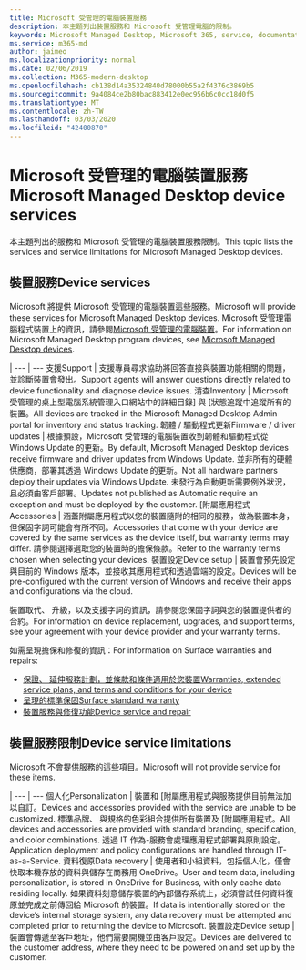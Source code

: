 ```yaml
---
title: Microsoft 受管理的電腦裝置服務
description: 本主題列出裝置服務和 Microsoft 受管理電腦的限制。
keywords: Microsoft Managed Desktop, Microsoft 365, service, documentation, Microsoft 受管理的電腦, Microsoft 365, 服務, 文件
ms.service: m365-md
author: jaimeo
ms.localizationpriority: normal
ms.date: 02/06/2019
ms.collection: M365-modern-desktop
ms.openlocfilehash: cb138d14a35324840d78000b55a2f4376c3869b5
ms.sourcegitcommit: 9a4084ce2b80bac883412e0ec956b6c0cc18d0f5
ms.translationtype: MT
ms.contentlocale: zh-TW
ms.lasthandoff: 03/03/2020
ms.locfileid: "42400870"
---
```

# <a name="microsoft-managed-desktop-device-services"></a><span data-ttu-id="af226-104">Microsoft 受管理的電腦裝置服務</span><span class="sxs-lookup"><span data-stu-id="af226-104">Microsoft Managed Desktop device services</span></span>

<span data-ttu-id="af226-105">本主題列出的服務和 Microsoft 受管理的電腦裝置服務限制。</span><span class="sxs-lookup"><span data-stu-id="af226-105">This topic lists the services and service limitations for Microsoft Managed Desktop devices.</span></span>

## <a name="device-services"></a><span data-ttu-id="af226-106">裝置服務</span><span class="sxs-lookup"><span data-stu-id="af226-106">Device services</span></span>

<span data-ttu-id="af226-107">Microsoft 將提供 Microsoft 受管理的電腦裝置這些服務。</span><span class="sxs-lookup"><span data-stu-id="af226-107">Microsoft will provide these services for Microsoft Managed Desktop devices.</span></span> <span data-ttu-id="af226-108">Microsoft 受管理電腦程式裝置上的資訊，請參閱[Microsoft 受管理的電腦裝置](device-list.md)。</span><span class="sxs-lookup"><span data-stu-id="af226-108">For information on Microsoft Managed Desktop program devices, see [Microsoft Managed Desktop devices](device-list.md).</span></span>

 | 
 --- | ---
<span data-ttu-id="af226-109">支援</span><span class="sxs-lookup"><span data-stu-id="af226-109">Support</span></span> | <span data-ttu-id="af226-110">支援專員尋求協助將回答直接與裝置功能相關的問題，並診斷裝置會發出。</span><span class="sxs-lookup"><span data-stu-id="af226-110">Support agents will answer questions directly related to device functionality and diagnose device issues.</span></span>
<span data-ttu-id="af226-111">清查</span><span class="sxs-lookup"><span data-stu-id="af226-111">Inventory</span></span> | <span data-ttu-id="af226-112">Microsoft 受管理的桌上型電腦系統管理入口網站中的詳細目錄] 與 [狀態追蹤中追蹤所有的裝置。</span><span class="sxs-lookup"><span data-stu-id="af226-112">All devices are tracked in the Microsoft Managed Desktop Admin portal for inventory and status tracking.</span></span>
<span data-ttu-id="af226-113">韌體 / 驅動程式更新</span><span class="sxs-lookup"><span data-stu-id="af226-113">Firmware / driver updates</span></span> | <span data-ttu-id="af226-114">根據預設，Microsoft 受管理的電腦裝置收到韌體和驅動程式從 Windows Update 的更新。</span><span class="sxs-lookup"><span data-stu-id="af226-114">By default, Microsoft Managed Desktop devices receive firmware and driver updates from Windows Update.</span></span> <span data-ttu-id="af226-115">並非所有的硬體供應商，部署其透過 Windows Update 的更新。</span><span class="sxs-lookup"><span data-stu-id="af226-115">Not all hardware partners deploy their updates via Windows Update.</span></span> <span data-ttu-id="af226-116">未發行為自動更新需要例外狀況，且必須由客戶部署。</span><span class="sxs-lookup"><span data-stu-id="af226-116">Updates not published as Automatic require an exception and must be deployed by the customer.</span></span>
<span data-ttu-id="af226-117">[附屬應用程式</span><span class="sxs-lookup"><span data-stu-id="af226-117">Accessories</span></span> | <span data-ttu-id="af226-118">涵蓋附屬應用程式以您的裝置隨附的相同的服務，做為裝置本身，但保固字詞可能會有所不同。</span><span class="sxs-lookup"><span data-stu-id="af226-118">Accessories that come with your device are covered by the same services as the device itself, but warranty terms may differ.</span></span> <span data-ttu-id="af226-119">請參閱選擇選取您的裝置時的擔保條款。</span><span class="sxs-lookup"><span data-stu-id="af226-119">Refer to the warranty terms chosen when selecting your devices.</span></span> 
<span data-ttu-id="af226-120">裝置設定</span><span class="sxs-lookup"><span data-stu-id="af226-120">Device setup</span></span>    | <span data-ttu-id="af226-121">裝置會預先設定與目前的 Windows 版本，並接收其應用程式和透過雲端的設定。</span><span class="sxs-lookup"><span data-stu-id="af226-121">Devices will be pre-configured with the current version of Windows and receive their apps and configurations via the cloud.</span></span> 

<span data-ttu-id="af226-122">裝置取代、 升級，以及支援字詞的資訊，請參閱您保固字詞與您的裝置提供者的合約。</span><span class="sxs-lookup"><span data-stu-id="af226-122">For information on device replacement, upgrades, and support terms, see your agreement with your device provider and your warranty terms.</span></span>

<span data-ttu-id="af226-123">如需呈現擔保和修復的資訊：</span><span class="sxs-lookup"><span data-stu-id="af226-123">For information on Surface warranties and repairs:</span></span>
- [<span data-ttu-id="af226-124">保證、 延伸服務計劃，並條款和條件適用於您裝置</span><span class="sxs-lookup"><span data-stu-id="af226-124">Warranties, extended service plans, and terms and conditions for your device</span></span>](https://support.microsoft.com/help/4040687/info-about-warranties-extended-service-plans-and-terms-conditions)
- [<span data-ttu-id="af226-125">呈現的標準保固</span><span class="sxs-lookup"><span data-stu-id="af226-125">Surface standard warranty</span></span>](https://support.microsoft.com/help/4036296)
- [<span data-ttu-id="af226-126">裝置服務與修復功能</span><span class="sxs-lookup"><span data-stu-id="af226-126">Device service and repair</span></span>](https://support.microsoft.com/devices)

## <a name="device-service-limitations"></a><span data-ttu-id="af226-127">裝置服務限制</span><span class="sxs-lookup"><span data-stu-id="af226-127">Device service limitations</span></span>

<span data-ttu-id="af226-128">Microsoft 不會提供服務的這些項目。</span><span class="sxs-lookup"><span data-stu-id="af226-128">Microsoft will not provide service for these items.</span></span>

 | 
 --- | ---
<span data-ttu-id="af226-129">個人化</span><span class="sxs-lookup"><span data-stu-id="af226-129">Personalization</span></span> | <span data-ttu-id="af226-130">裝置和 [附屬應用程式與服務提供目前無法加以自訂。</span><span class="sxs-lookup"><span data-stu-id="af226-130">Devices and accessories provided with the service are unable to be customized.</span></span> <span data-ttu-id="af226-131">標準品牌、 與規格的色彩組合提供所有裝置及 [附屬應用程式。</span><span class="sxs-lookup"><span data-stu-id="af226-131">All devices and accessories are provided with standard branding, specification, and color combinations.</span></span> <span data-ttu-id="af226-132">透過 IT 作為-服務會處理應用程式部署與原則設定。</span><span class="sxs-lookup"><span data-stu-id="af226-132">Application deployment and policy configurations are handled through IT-as-a-Service.</span></span>
<span data-ttu-id="af226-133">資料復原</span><span class="sxs-lookup"><span data-stu-id="af226-133">Data recovery</span></span> | <span data-ttu-id="af226-134">使用者和小組資料，包括個人化，僅會快取本機存放的資料與儲存在商務用 OneDrive。</span><span class="sxs-lookup"><span data-stu-id="af226-134">User and team data, including personalization, is stored in OneDrive for Business, with only cache data residing locally.</span></span> <span data-ttu-id="af226-135">如果資料刻意儲存裝置的內部儲存系統上，必須嘗試任何資料復原並完成之前傳回給 Microsoft 的裝置。</span><span class="sxs-lookup"><span data-stu-id="af226-135">If data is intentionally stored on the device’s internal storage system, any data recovery must be attempted and completed prior to returning the device to Microsoft.</span></span>
<span data-ttu-id="af226-136">裝置設定</span><span class="sxs-lookup"><span data-stu-id="af226-136">Device setup</span></span> | <span data-ttu-id="af226-137">裝置會傳遞至客戶地址，他們需要開機並由客戶設定。</span><span class="sxs-lookup"><span data-stu-id="af226-137">Devices are delivered to the customer address, where they need to be powered on and set up by the customer.</span></span>
